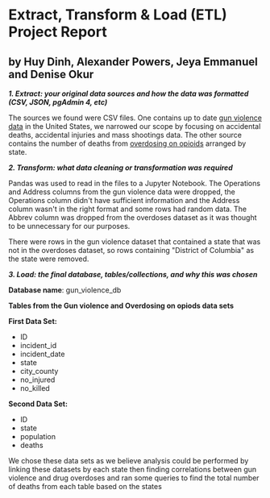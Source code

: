 # Extract, Transform & Load (ETL) Project Report

## by Huy Dinh, Alexander Powers, Jeya Emmanuel and Denise Okur

***1. Extract: your original data sources and how the data was formatted (CSV, JSON, pgAdmin 4, etc)***

The sources we found were CSV files. One contains up to date [gun violence data](https://www.gunviolencearchive.org/reports) in the United States, we narrowed our scope by focusing on accidental deaths, accidental injuries and mass shootings data. The other source contains the number of deaths from [overdosing on opioids](https://www.kaggle.com/datasets/apryor6/us-opiate-prescriptions?select=overdoses.csv) arranged by state.

***2. Transform: what data cleaning or transformation was required***

Pandas was used to read in the files to a Jupyter Notebook. The Operations and Address columns from the gun violence data were dropped, the Operations column didn't have sufficient information and the Address column wasn't in the right format and some rows had random data. The Abbrev column was dropped from the overdoses dataset as it was thought to be unnecessary for our purposes.

There were rows in the gun violence dataset that contained a state that was not in the overdoses dataset, so rows containing "District of Columbia" as the state were removed.

***3. Load: the final database, tables/collections, and why this was chosen***

**Database name**: gun_violence_db

**Tables from the Gun violence and Overdosing on opiods data sets**

**First Data Set:**

- ID
- incident_id
- incident_date
- state
- city_county
- no_injured
- no_killed

**Second Data Set:**

- ID
- state
- population
- deaths

We chose these data sets as we believe analysis could be performed by linking these datasets by each state then finding correlations between gun violence and drug overdoses and ran some queries to find the total number of deaths from each table based on the states
